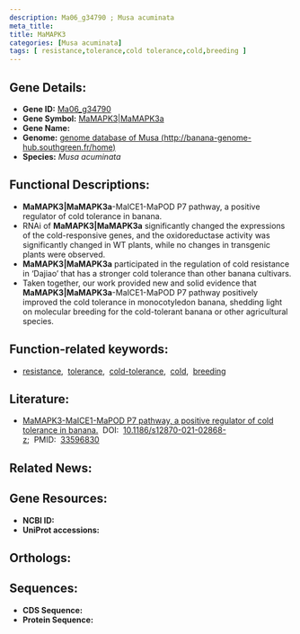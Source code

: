 ```yaml
---
description: Ma06_g34790 ; Musa acuminata
meta_title:
title: MaMAPK3
categories: [Musa acuminata]
tags: [ resistance,tolerance,cold tolerance,cold,breeding ]
---
```


## Gene Details:
- **Gene ID:** [Ma06_g34790]()
- **Gene Symbol:** <u>MaMAPK3|MaMAPK3a</u>
- **Gene Name:** 
- **Genome:** [genome database of Musa (http://banana-genome-hub.southgreen.fr/home)]()
- **Species:** *Musa acuminata*

## Functional Descriptions:
   - **MaMAPK3|MaMAPK3a**-MaICE1-MaPOD P7 pathway, a positive regulator of cold tolerance in banana.
   - RNAi of **MaMAPK3|MaMAPK3a** significantly changed the expressions of the cold-responsive genes, and the oxidoreductase activity was significantly changed in WT plants, while no changes in transgenic plants were observed.
   - **MaMAPK3|MaMAPK3a** participated in the regulation of cold resistance in ‘Dajiao’ that has a stronger cold tolerance than other banana cultivars.
   - Taken together, our work provided new and solid evidence that **MaMAPK3|MaMAPK3a**-MaICE1-MaPOD P7 pathway positively improved the cold tolerance in monocotyledon banana, shedding light on molecular breeding for the cold-tolerant banana or other agricultural species.

## Function-related keywords:
   - [resistance](/tags/resistance/),&nbsp;&nbsp;[tolerance](/tags/tolerance/),&nbsp;&nbsp;[cold-tolerance](/tags/cold-tolerance/),&nbsp;&nbsp;[cold](/tags/cold/),&nbsp;&nbsp;[breeding](/tags/breeding/)

## Literature:
   - [MaMAPK3-MaICE1-MaPOD P7 pathway, a positive regulator of cold tolerance in banana.](https://doi.org/10.1186/s12870-021-02868-z)&nbsp;&nbsp;DOI:&nbsp;&nbsp;[10.1186/s12870-021-02868-z](https://doi.org/10.1186/s12870-021-02868-z);&nbsp;&nbsp;PMID:&nbsp;&nbsp;[33596830](https://pubmed.ncbi.nlm.nih.gov/33596830/)

## Related News:

## Gene Resources:
- **NCBI ID:**  [](https://www.ncbi.nlm.nih.gov/gene/?term=)
- **UniProt accessions:**  [](https://www.uniprot.org/uniprotkb//entry)

## Orthologs:

## Sequences:
- **CDS Sequence:**
- **Protein Sequence:**
